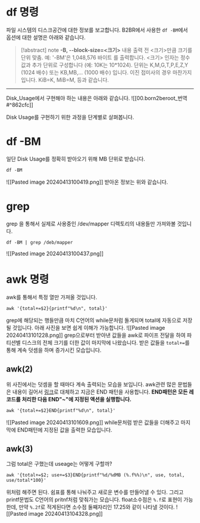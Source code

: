 # df 명령
파일 시스템의 디스크공간에 대한 정보를 보고합니다.
B2BR에서 사용한 `df -BM`에서 옵션에 대한 설명은 아래와 같습니다.
> [!abstract] note
**-B, --block-size=<크기>**
내용 출력 전 <크기>만큼 크기를 단위 맞춤.
예: '-BM'은 1,048,576 바이트 를 출력합니다.
<크기> 인자는 정수값과 추가 단위로 구성합니다 (예: 10K는 10\*1024).
단위는 K,M,G,T,P,E,Z,Y (1024 배수) 또는 KB,MB,... (1000 배수) 입니다.
이진 접미사의 경우 마찬가지입니다. KiB=K, MiB=M, 등과 같습니다.
***

Disk_Usage에서 구현해야 하는 내용은 아래와 같습니다.
![[00.born2beroot_번역#^862cfc]]

Disk Usage를 구현하기 위한 과정을 단계별로 살펴봅니다.
# df -BM
일단 Disk Usage를 정확히 받아오기 위해 MB 단위로 받습니다.
```
df -BM
```
![[Pasted image 20240413100419.png]]
받아온 정보는 위와 같습니다.

# grep
grep 을 통해서 실제로 사용중인 /dev/mapper 디렉토리의 내용들만 가져와볼 것입니다.
```
df -BM | grep /deb/mapper
```
![[Pasted image 20240413100437.png]]

# awk 명령
awk를 통해서 특정 열만 가져올 것입니다.
```
awk '{total+=$2}{printf"%d\n", total}'
```
grep에 해당되는 행들만큼 마치 C언어의 while문처럼 돌게되며 total에 자동으로 저장될 것입니다. 아래 사진을 보면 쉽게 이해가 가능합니다.
![[Pasted image 20240413101228.png]]
grep으로부터 받아낸 값들을 awk로 파이프 전달을 하여
파티션별 디스크의 전체 크기를 더한 값이 마지막에 나왔습니다.
받은 값들을 `total+=`를 통해 계속 덧셈을 하며 증가시킨 모습입니다.
## awk(2)
위 사진에서는 덧셈을 할 때마다 계속 출력되는 모습을 보입니다.
awk관련 많은 문법들은 내용이 길어서 [링크](https://inpa.tistory.com/entry/LINUX-%F0%9F%93%9A-awk-%EB%AA%85%EB%A0%B9%EC%96%B4-%EB%AC%B8%EB%B2%95-%EB%A7%88%EC%8A%A4%ED%84%B0-%F0%9F%92%AF-%EC%B4%9D%EC%A0%95%EB%A6%AC)로 대체하고 지금은 END 패턴을 사용합니다.
**END패턴은 모든 레코드를 처리한 다음 END"~"에 지정된 액션을 실행합니다.**
```
awk '{total+=$2}END{printf"%d\n", total}'
```
![[Pasted image 20240413101609.png]]
while문처럼 받은 값들을 더해주고 마지막에 END패턴에 지정된 값을 출력한 모습입니다.
## awk(3)
그럼 total은 구했는데 useage는 어떻게 구할까?
```
awk '{total+=$2; use+=$3}END{printf"%d/%dMB (%.f%%)\n", use, total, use/total*100}'
```
위처럼 해주면 된다. 쉼표를 통해 나눠주고 새로운 변수를 만들어낼 수 있다.
그리고 printf문법도 C언어의 pritnf처럼 맞춰가는 모습니다.
float소수점은 `%.f`로 표현이 가능한데, 만약 `%.2f`로 적게된다면 소수점 둘째자리인 17.25와 같이 나타낼 것이다.
![[Pasted image 20240413104328.png]]

